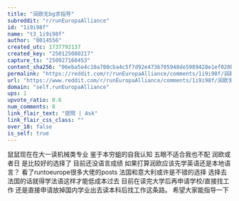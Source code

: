 ```yaml
---
title: "润欧无bg求指导"
subreddit: "r/runEuropaAlliance"
id: "1i9i98f"
name: "t3_1i9i98f"
author: "0014556"
created_utc: 1737792137
created_key: "250125080217"
capture_ts: "250927160453"
content_sha256: "06eba5e4c10a780cba4c5f7d92e4736705948de5989428e1ef020b5ee9ea185e"
permalink: "https://reddit.com/r/runEuropaAlliance/comments/1i9i98f/润欧无bg求指导/"
url: "https://www.reddit.com/r/runEuropaAlliance/comments/1i9i98f/润欧无bg求指导/"
domain: "self.runEuropaAlliance"
ups: 1
upvote_ratio: 0.6
num_comments: 8
link_flair_text: "提問 | Ask"
link_flair_css_class: ""
over_18: false
is_self: true
---
```


鼠鼠现在在大一读机械类专业 鉴于本穷蛆的自我认知 五眼不适合我也不配
润欧或者日 是比较好的选择了 目前还没语言成绩
如果打算润欧应该先学英语还是本地语言？ 看了runtoeurope很多大佬的posts
法国和意大利或许是不错的选择 选择去法国的话就得学法语这样才能低成本过去
目前在读完大学后再申请学校/直接找工作
还是直接申请放掉国内学业出去读本科后找工作这条路。 希望大家能指导一下
